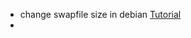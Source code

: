 - change swapfile size in debian [Tutorial](https://www.digitalocean.com/community/tutorials/how-to-add-swap-space-on-debian-11)
-